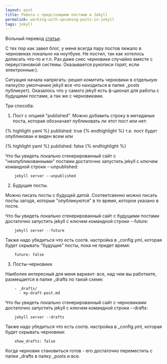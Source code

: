 ```yaml
---
layout: post
title: Работа с предстоящими постами в Jekyll
permalink: working-with-upcoming-posts-in-jekyll
tags: jekyll
---
```


Вольный перевод [статьи](http://www.fizerkhan.com/blog/posts/Working-with-upcoming-posts-in-Jekyll.html).

С тех пор как завел блог, у меня всегда пару постов лежало в черновиках локально на ноутбуке. Не постил, так как хотелось дописать что-то и т.п. Раз даже снес черновики случайно вместе с переустановкой системы. Оказывается рукописи горят, если электронные:).


Ситуация начала напрягать: решил комитить черновики в отдельную папку(по умолчанию jekyll все что находиться в папке _posts публикует). Оказалось что у самого jekyll есть ф-ционал для работы с будущими постами, а так же с черновиками.


Три способа:

1) Пост с опцией "published".
Можно добавить строку в метаданые поста, которая обозначает публиковать ли этот пост или нет:

{% highlight yaml %}
published: true
{% endhighlight %}
т.е. пост будет опубликован и виден всем или

{% highlight yaml %}
published: false
{% endhighlight %}

Что бы увидеть локально сгенерированный сайт с "неопубликованными" постами достаточно запустить jekyll с ключем командной строки --unpublished:

        jekyll server --unpublished

2) Будущие посты.

Можно писать посты с будущей датой. Соответсвенно можно писать посты загодя, которые "опубликуются" в то время, которое указано в посте.

Что бы увидеть локально сгенерированный сайт с будущими постами достаточно запустить jekyll с ключем командной строки --future:

        jekyll server --future

Также надо убедиться что есть соотв. настройка в _config.yml, которая будет скрывать "будущие" посты, пока не придет время:

        future: false
        
3) Посты-черновики

Наиболее интересный для меня вариант: все, над чем вы работаете, размещается в папке _drafts по такой схеме:

        - _drafts/
          - my-draft-post.md

Что бы увидеть локально сгенерированный сайт с черновиками достаточно запустить jekyll с ключем командной строки --drafts:

        jekyll server --drafts

Также надо убедиться что есть соотв. настройка в _config.yml, которая будет скрывать черновики:

        show_drafts: false

Когда черновик становиться готов - его достаточно переместить с папки _drafts в папку _posts и все.
